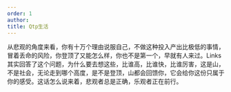 ```yaml
---
order: 1
author: 
title: Qtp生活
---
```


从悲观的角度来看，你有十万个理由说服自己，不做这种投入产出比极低的事情，冒着丢命的风险，你登顶了又能怎么样，你也不是第一个，早就有人来过。Links其实回答了这个问题，为什么要去想这些，比谁高，比谁快，比谁厉害，这是山，不是社会，无论走到哪个高度，是不是登顶，山都会回馈你，它会给你这份只属于你的感受。这话怎么说来着，悲观者总是正确，乐观者正在前行。

